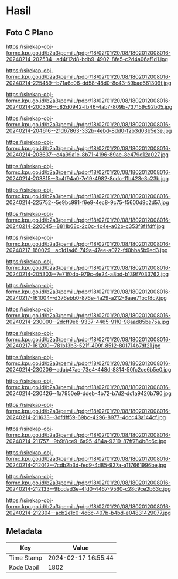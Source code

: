 # Hasil

## Foto C Plano

https://sirekap-obj-formc.kpu.go.id/b2a3/pemilu/pdpr/18/02/01/20/08/1802012008016-20240214-202534--ad4f12d8-bdb9-4902-8fe5-c2d4a06af1d1.jpg

https://sirekap-obj-formc.kpu.go.id/b2a3/pemilu/pdpr/18/02/01/20/08/1802012008016-20240214-225459--b71a6c06-dd58-48d0-8c43-59bad661309f.jpg

https://sirekap-obj-formc.kpu.go.id/b2a3/pemilu/pdpr/18/02/01/20/08/1802012008016-20240214-200336--c82d0942-fb46-4ab7-809b-737159c92b05.jpg

https://sirekap-obj-formc.kpu.go.id/b2a3/pemilu/pdpr/18/02/01/20/08/1802012008016-20240214-204616--21d67863-332b-4ebd-8dd0-f2b3d03b5e3e.jpg

https://sirekap-obj-formc.kpu.go.id/b2a3/pemilu/pdpr/18/02/01/20/08/1802012008016-20240214-203637--c4a99a1e-8b71-4196-89ae-8e479d12a027.jpg

https://sirekap-obj-formc.kpu.go.id/b2a3/pemilu/pdpr/18/02/01/20/08/1802012008016-20240214-203815--3c4f94a0-7e19-4982-8cdc-11b423e3c23b.jpg

https://sirekap-obj-formc.kpu.go.id/b2a3/pemilu/pdpr/18/02/01/20/08/1802012008016-20240214-225752--5e9bc991-f6e9-4ec8-9c75-f5600d9c2d57.jpg

https://sirekap-obj-formc.kpu.go.id/b2a3/pemilu/pdpr/18/02/01/20/08/1802012008016-20240214-220045--8811b68c-2c0c-4c4e-a02b-c353f8f1fdff.jpg

https://sirekap-obj-formc.kpu.go.id/b2a3/pemilu/pdpr/18/02/01/20/08/1802012008016-20240217-160029--ac1d1a46-749a-47ee-a072-fd0bba5b9ed3.jpg

https://sirekap-obj-formc.kpu.go.id/b2a3/pemilu/pdpr/18/02/01/20/08/1802012008016-20240214-205303--7e71f0db-979c-4e24-a8bd-b139f7033762.jpg

https://sirekap-obj-formc.kpu.go.id/b2a3/pemilu/pdpr/18/02/01/20/08/1802012008016-20240217-161004--d376ebb0-876e-4a29-a212-6aae71bcf8c7.jpg

https://sirekap-obj-formc.kpu.go.id/b2a3/pemilu/pdpr/18/02/01/20/08/1802012008016-20240214-230000--2dcff9e6-9337-4465-91f0-98aad85be75a.jpg

https://sirekap-obj-formc.kpu.go.id/b2a3/pemilu/pdpr/18/02/01/20/08/1802012008016-20240217-161200--781b13b3-521f-499f-8512-801714b7df21.jpg

https://sirekap-obj-formc.kpu.go.id/b2a3/pemilu/pdpr/18/02/01/20/08/1802012008016-20240214-230206--adab47ae-73e4-448d-8814-50fc2ce6b5e0.jpg

https://sirekap-obj-formc.kpu.go.id/b2a3/pemilu/pdpr/18/02/01/20/08/1802012008016-20240214-230426--1a7950e9-ddeb-4b72-b7d2-dc1a9420b790.jpg

https://sirekap-obj-formc.kpu.go.id/b2a3/pemilu/pdpr/18/02/01/20/08/1802012008016-20240214-211633--3dfdff59-69bc-4296-8977-4dcc43a144cf.jpg

https://sirekap-obj-formc.kpu.go.id/b2a3/pemilu/pdpr/18/02/01/20/08/1802012008016-20240214-211757--9b9f8ce9-6a95-484a-9219-87ff784b8c6c.jpg

https://sirekap-obj-formc.kpu.go.id/b2a3/pemilu/pdpr/18/02/01/20/08/1802012008016-20240214-212012--7cdb2b3d-fed9-4d85-937a-a117661996be.jpg

https://sirekap-obj-formc.kpu.go.id/b2a3/pemilu/pdpr/18/02/01/20/08/1802012008016-20240214-212133--9bcdad3e-4fd0-4467-9560-c28c9ce2b63c.jpg

https://sirekap-obj-formc.kpu.go.id/b2a3/pemilu/pdpr/18/02/01/20/08/1802012008016-20240214-212304--acb2e1c0-4d6c-407b-b4bd-e04831429077.jpg


## Metadata

| Key        | Value               |
| ---------- | ------------------- |
| Time Stamp | 2024-02-17 16:55:44 |
| Kode Dapil | 1802                |



